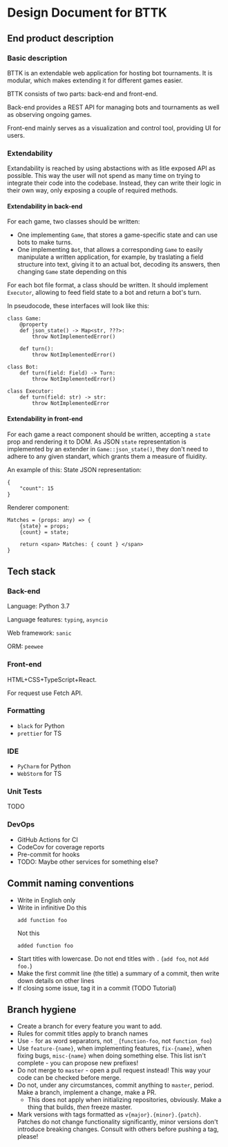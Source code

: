 # Design Document for BTTK

## End product description

### Basic description

BTTK is an extendable web application for hosting bot tournaments. It is modular, which makes extending it for different games easier.

BTTK consists of two parts: back-end and front-end.

Back-end provides a REST API for managing bots and tournaments as well as observing ongoing games.

Front-end mainly serves as a visualization and control tool, providing UI for users.

### Extendability

Extandability is reached by using abstactions with as litle exposed API as possible. This way the user will not spend as many time on trying to integrate their code into the codebase. Instead, they can write their logic in their own way, only exposing a couple of required methods.

#### Extendability in back-end

For each game, two classes should be written: 
- One implementing `Game`, that stores a game-specific state and can use bots to make turns.
- One implementing `Bot`, that allows a corresponding `Game` to easily manipulate a written application, for example, by traslating a field structure into text, giving it to an actual bot, decoding its answers, then changing `Game` state depending on this

For each bot file format, a class should be written.
It should implement `Executor`, allowing to feed field state to a bot and return a bot's turn.

In pseudocode, these interfaces will look like this:
```python=
class Game:
    @property
    def json_state() -> Map<str, ???>:
        throw NotImplementedError()
        
    def turn():
        throw NotImplementedError()
        
class Bot:
    def turn(field: Field) -> Turn:
        throw NotImplementedError()
    
class Executor:
    def turn(field: str) -> str:
        throw NotImplementedError
```

#### Extendability in front-end

For each game a react component should be written, accepting a `state` prop and rendering it to DOM. As JSON `state` representation is implemented by an extender in `Game::json_state()`, they don't need to adhere to any given standart, which grants them a measure of fluidity.

An example of this:
State JSON representation:
```json=
{
    "count": 15
}
```

Renderer component:

```typescript=
Matches = (props: any) => {
    {state} = props;
    {count} = state;
    
    return <span> Matches: { count } </span>
}
```



## Tech stack

### Back-end

Language: Python 3.7

Language features: `typing`, `asyncio`

Web framework: `sanic`

ORM: `peewee`

### Front-end

HTML+CSS+TypeScript+React.

For request use Fetch API.

### Formatting

- `black` for Python
- `prettier` for TS

### IDE

- `PyCharm` for Python
- `WebStorm` for TS

### Unit Tests

TODO

### DevOps

- GitHub Actions for CI
- CodeCov for coverage reports
- Pre-commit for hooks
- TODO: Maybe other services for something else?

## Commit naming conventions

- Write in English only
- Write in infinitive 
  Do this
  ```
  add function foo
  ```
  Not this
  ```
  added function foo
  ```
- Start titles with lowercase. Do not end titles with `.` (`add foo`, not `Add foo.`)
- Make the first commit line (the title) a summary of a commit, 
  then write down details on other lines
- If closing some issue, tag it in a commit (TODO Tutorial)

## Branch hygiene

- Create a branch for every feature you want to add.
- Rules for commit titles apply to branch names
- Use `-` for as word separators, not `_` (`function-foo`, not `function_foo`)
- Use `feature-{name}`, when implementing features, `fix-{name}`, when fixing bugs, `misc-{name}` when doing something else. This list isn't complete - you can propose new prefixes!
- Do not merge to `master` - open a pull request instead! This way your code can be checked before merge.
- Do not, under any circumstances, commit anything to `master`, period. Make a branch, implement a change, make a PR.
  - This does not apply when initializing repositories, obviously. Make a thing that builds, *then* freeze master.
- Mark versions with tags formatted as `v{major}.{minor}.{patch}`. Patches do not change functionality significantly, minor versions don't introduce breaking changes. Consult with others before pushing a tag, please!